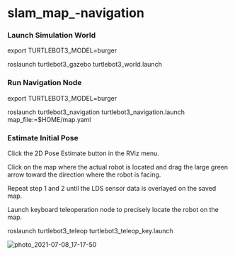 # slam_map_-navigation

### Launch Simulation World

export TURTLEBOT3_MODEL=burger

roslaunch turtlebot3_gazebo turtlebot3_world.launch

### Run Navigation Node

export TURTLEBOT3_MODEL=burger

roslaunch turtlebot3_navigation turtlebot3_navigation.launch map_file:=$HOME/map.yaml

### Estimate Initial Pose

Click the 2D Pose Estimate button in the RViz menu.

Click on the map where the actual robot is located and drag the large green arrow toward the direction where the robot is facing.

Repeat step 1 and 2 until the LDS sensor data is overlayed on the saved map.

Launch keyboard teleoperation node to precisely locate the robot on the map.

roslaunch turtlebot3_teleop turtlebot3_teleop_key.launch


![photo_2021-07-08_17-17-50](https://user-images.githubusercontent.com/85003576/124937980-8cb98880-e010-11eb-8bac-47db06076b15.jpg)

